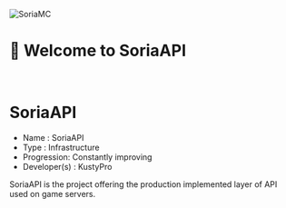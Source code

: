 ![SoriaMC](https://image.noelshack.com/fichiers/2020/47/7/1606082191-imageonline-co-transparentimage-1.png " SoriaMC logo")

# 👋 Welcome to SoriaAPI
<br/>

# SoriaAPI

- Name : SoriaAPI
- Type : Infrastructure
- Progression: Constantly improving
- Developer(s) : KustyPro

SoriaAPI is the project offering the production implemented layer of API used on game servers.

<br/>
<br/>


